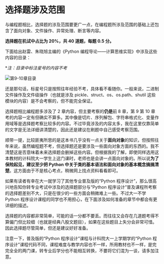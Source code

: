 # 选择题涉及范围

与编程题相比，选择题的涉及范围要更广一点，在编程题所涉及范围的基础上还包含了面向对象、文件操作、异常处理、断言等内容。

<b>选择题在机试中占比为 20%，共 40 道题，每题 0.5 分。</b>

下面给出赵雷、朱晓旭主编的《Python 编程导论——计算思维实现》中涉及这些内容的目录：

\*_注：目录中标注星号的内容不考_

![第9-10章目录](https://pic1.zhimg.com/80/v2-abd30aa790dd96df96ab0021357aabe0_720w.jpeg)

还是那句话，标星号只是按照往年经验不考，具体看不看随你。一般来说，二进制文件操作及文件级操作（也就是涉及 pickle、struct、os、os.path、shutil 这些模块的内容）是不会考察的，但不能完全保证。

选择题相比编程题多涉及了 2 章内容，但主要考察的**仍是**前 8 章，第 9 第 10 章考的内容一定有但确实不算多。其中像是切片、序列解包、字符串格式化、变量作用域等是选择题考察比较多的内容。不过毕竟涉及的内容太多，我在这里仅靠简单的文字是无法详细讲清楚的，因此还是建议在刷题中自己感受考察范围。

顺带一提，比较匪夷所思的是这本书几乎没有一点关于**面向对象**的知识，但按照往年来说，虽然编程题不考，但选择题还是要涉及一些面向对象方面的东西的。我不清楚这是否意味着未来选择题会删掉这些内容。但根据我的了解，即使同样选用这本教材的计科院大一学生上这门课时，老师也是会讲一点面向对象的。所以说**为了保险起见，建议至少把 Python 中关于类的基本语法和面向对象的基本概念搞搞清楚**。这方面由于不是核心考点，稍微网上找点资料看看即可。

如果有读者有幸在大一就学习了其他专业普及版的“Python 程序设计”，那么很高兴地告知你转专业考试中涉及的选择题部分与“Python 程序设计”普及课程所考察的选择题差别不大，只是在很少的一些方面会稍微难上一些。不过大一不学 Python 程序设计课程的同学也不用担心，在下面涉及如何准备的章节中都会有更详细的描述。

选择题的内容都非常简单，可能的话一分都不要丢。而往往又会存在几道题考得不算偏门但比较细（也就是经典八股文题目），如果在这些题目上失分会非常可惜。因此选择题尽管简单，但还是建议好好准备。

注意一下，普及版的“Python 程序设计”课程与计科院大一上学期学的“Python 程序设计”课程代码不同，课程难度与教学内容也不一样，所用教材也不一样，是完完全全的两门课，转专业后学分也不能相互转换，不要将它们混为一谈，请多加注意。
